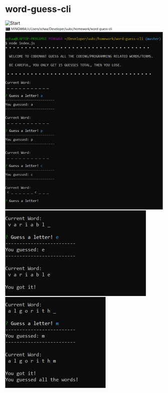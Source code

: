 # word-guess-cli

![Start]("screenshots/start.png")
![Guess](screenshots/guess.png)
![Correct](screenshots/correct.png)
![All](screenshots/all-correct.png)

